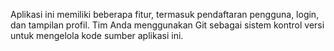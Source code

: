 Aplikasi ini memiliki beberapa fitur, termasuk pendaftaran pengguna, login, dan
tampilan profil. Tim Anda menggunakan Git sebagai sistem kontrol versi untuk mengelola kode
sumber aplikasi ini.